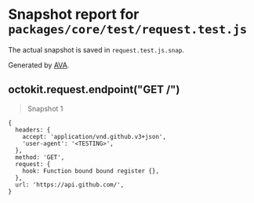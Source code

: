 # Snapshot report for `packages/core/test/request.test.js`

The actual snapshot is saved in `request.test.js.snap`.

Generated by [AVA](https://avajs.dev).

## octokit.request.endpoint("GET /")

> Snapshot 1

    {
      headers: {
        accept: 'application/vnd.github.v3+json',
        'user-agent': '<TESTING>',
      },
      method: 'GET',
      request: {
        hook: Function bound bound register {},
      },
      url: 'https://api.github.com/',
    }
